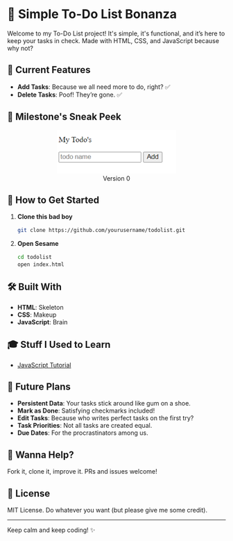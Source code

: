 # 📝  Simple To-Do List Bonanza

Welcome to my To-Do List project! It's simple, it's functional, and it’s here to keep your tasks in check. Made with HTML, CSS, and JavaScript because why not?

## 🌟 Current Features

- **Add Tasks**: Because we all need more to do, right? ✅
- **Delete Tasks**: Poof! They’re gone. ✅


## 📸 Milestone's Sneak Peek

<figure style="text-align: center;">
  <img src="./images/starting.png" alt="Version 0" height="100">
  <figcaption>Version 0</figcaption>
</figure>


## 🚀 How to Get Started

1. **Clone this bad boy**
    ```bash
    git clone https://github.com/yourusername/todolist.git
    ```
2. **Open Sesame**
    ```bash
    cd todolist
    open index.html
    ```

## 🛠️ Built With

- **HTML**: Skeleton
- **CSS**: Makeup
- **JavaScript**: Brain

## 🎓 Stuff I Used to Learn

- [JavaScript Tutorial](https://youtu.be/EerdGm-ehJQ?t=29409)

## 🔮 Future Plans

- **Persistent Data**: Your tasks stick around like gum on a shoe.
- **Mark as Done**: Satisfying checkmarks included!
- **Edit Tasks**: Because who writes perfect tasks on the first try?
- **Task Priorities**: Not all tasks are created equal.
- **Due Dates**: For the procrastinators among us.

## 🤝 Wanna Help?

Fork it, clone it, improve it. PRs and issues welcome!


## 📜 License

MIT License. Do whatever you want (but please give me some credit).

---

Keep calm and keep coding! ✨
